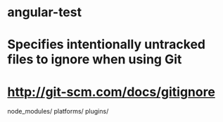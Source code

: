 # angular-test
# Specifies intentionally untracked files to ignore when using Git
# http://git-scm.com/docs/gitignore

node_modules/
platforms/
plugins/
